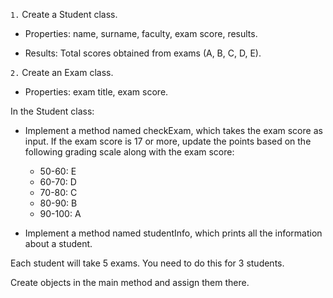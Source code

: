 `1.` Create a Student class.

   - Properties: name, surname, faculty, exam score, results.
   
   - Results: Total scores obtained from exams (A, B, C, D, E).

`2.` Create an Exam class.

   - Properties: exam title, exam score.

In the Student class:

   - Implement a method named checkExam, which takes the exam score as input. If the exam score is 17 or more, update the points based on the following grading scale along with the exam score:
   
     - 50-60: E
     - 60-70: D
     - 70-80: C
     - 80-90: B
     - 90-100: A

   - Implement a method named studentInfo, which prints all the information about a student.

Each student will take 5 exams. You need to do this for 3 students.

Create objects in the main method and assign them there.
